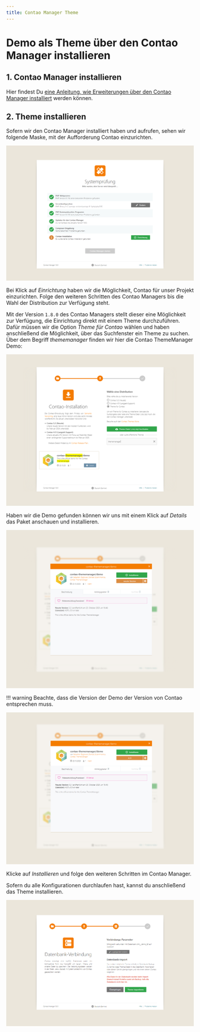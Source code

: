 ```yaml
---
title: Contao Manager Theme
---
```


# Demo als Theme über den Contao Manager installieren

## 1. Contao Manager installieren
Hier findest Du [eine Anleitung, wie Erweiterungen über den Contao Manager installiert](https://docs.contao.org/manual/de/installation/erweiterungen-installieren/) werden können.

## 2. Theme installieren
Sofern wir den Contao Manager installiert haben und aufrufen, sehen wir folgende Maske, mit der Aufforderung Contao einzurichten.

![product-installer.png](../../../assets/contao-manager/theme-setup.png)

Bei Klick auf _Einrichtung_ haben wir die Möglichkeit, Contao für unser Projekt einzurichten. Folge den weiteren Schritten des Contao Managers bis die Wahl der Distribution zur Verfügung steht.

Mit der Version `1.8.0` des Contao Managers stellt dieser eine Möglichkeit zur Verfügung, die Einrichtung direkt mit einem Theme durchzuführen.
Dafür müssen wir die Option _Theme für Contao_ wählen und haben anschließend die Möglichkeit, über das Suchfenster ein Theme zu suchen. Über dem Begriff _thememanager_ finden wir hier die Contao ThemeManager Demo:

![product-installer.png](../../../assets/contao-manager/theme-theme.png)

Haben wir die Demo gefunden können wir uns mit einem Klick auf _Details_ das Paket anschauen und installieren. 

![product-installer.png](../../../assets/contao-manager/theme-current-version.png)

!!! warning 
    Beachte, dass die Version der Demo der Version von Contao entsprechen muss. 

![product-installer.png](../../../assets/contao-manager/theme-fixed-version.png)

Klicke auf _Installieren_ und folge den weiteren Schritten im Contao Manager.

Sofern du alle Konfigurationen durchlaufen hast, kannst du anschließend das Theme installieren.

![product-installer.png](../../../assets/contao-manager/theme-install.png)
